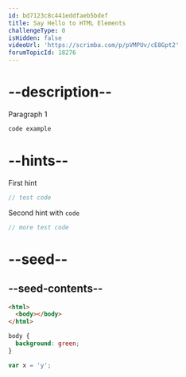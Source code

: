```yaml
---
id: bd7123c8c441eddfaeb5bdef
title: Say Hello to HTML Elements
challengeType: 0
isHidden: false
videoUrl: 'https://scrimba.com/p/pVMPUv/cE8Gpt2'
forumTopicId: 18276
---
```


# --description--

Paragraph 1

```html
code example
```

# --hints--

First hint

```js
// test code
```

Second hint with <code>code</code>

```js
// more test code
```

# --seed--

## --seed-contents--

```html
<html>
  <body></body>
</html>
```

```css
body {
  background: green;
}
```

```js
var x = 'y';
```
